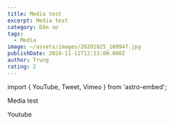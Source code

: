 ```yaml
---
title: Media test
excerpt: Media test
category: Dân sự
tags:
  - Media
image: ~/assets/images/20201025_160947.jpg
publishDate: 2024-11-11T12:23:00.000Z
author: Trung
rating: 2
---
```

import { YouTube, Tweet, Vimeo } from 'astro-embed';

Media test

Youtube
